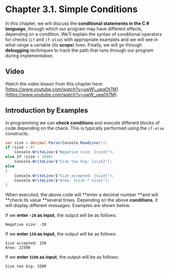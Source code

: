 # Chapter 3.1. Simple Conditions

In this chapter, we will discuss the **conditional statements in the C \# language**, through which our program may have different effects, depending on a condition. We'll explain the syntax of conditional operators for checks \(`if` and `if-else`\) with appropriate examples and we will see in what range a variable \(its **scope**\) lives. Finally, we will go through **debugging** techniques to track the path that runs through our program during implementation.

## Video

Watch the video lesson from this chapter here: [https://www.youtube.com/watch?v=uwW\_ueaOt7M](https://www.youtube.com/watch?v=uwW_ueaOt7M).

## Introduction by Examples

In programming we can **check conditions** and execute different blocks of code depending on the check. This is typically performed using the `if-else` constructs:

```csharp
var size = decimal.Parse(Console.ReadLine());
if (size < 0)
    Console.WriteLine($"Negative size: {size}");
else if (size > 1000)
    Console.WriteLine($"Size too big: {size}");
else
{
    Console.WriteLine($"Size accepted: {size}");
    Console.WriteLine($"Area: {size * size}");
}
```

When executed, the above code will **enter a decimal number **and will **check its value **several times. Depending on the above **conditions**, it will display different messages. Examples are shown below.

If we **enter `-20` as input**, the output will be as follows:

```
Negative size: -20
```

If we **enter `150` as input**, the output will be as follows:

```
Size accepted: 150
Area: 22500
```

If we **enter `3200` as input**, the output will be as follows:

```
Size too big: 3200
```



